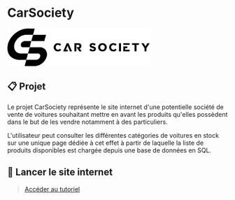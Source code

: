 # CarSociety

<div>
  <img src="img/CarSocietyGitHubBanner.png" style="width: 65%;">
</div>

## 📋 Projet

Le projet CarSociety représente le site internet d'une potentielle société de vente de voitures souhaitant mettre en avant les produits qu'elles possèdent dans le but de les vendre notamment à des particuliers.

L'utilisateur peut consulter les différentes catégories de voitures en stock sur une unique page dédiée à cet effet à partir de laquelle la liste de produits disponibles est chargée depuis une base de données en SQL.

## 🚀 Lancer le site internet
> [Accéder au tutoriel](docs/run_website.md)
